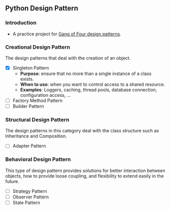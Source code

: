 ## Python Design Pattern

### Introduction
* A practice project for [Gang of Four design patterns](https://www.digitalocean.com/community/tutorials/gangs-of-four-gof-design-patterns).

### Creational Design Pattern
The design patterns that deal with the creation of an object.
- [x] Singleton Pattern
  - **Purpose**: ensure that no more than a single instance of a class exists.
  - **When to use**: when you want to control access to a shared resource.
  - **Examples**: Loggers, caching, thread pools, database connection, configuration access, ...
- [ ] Factory Method Pattern
- [ ] Builder Pattern

### Structural Design Pattern
The design patterns in this category deal with the class structure such as Inheritance and Composition.
- [ ] Adapter Pattern

### Behavioral Design Pattern
This type of design pattern provides solutions for better interaction between objects, how to provide loose coupling, and flexibility to extend easily in the future.
- [ ] Strategy Pattern
- [ ] Observer Pattern
- [ ] State Pattern
